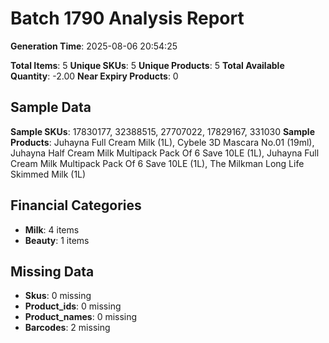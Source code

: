 # Batch 1790 Analysis Report

**Generation Time**: 2025-08-06 20:54:25

**Total Items**: 5
**Unique SKUs**: 5
**Unique Products**: 5
**Total Available Quantity**: -2.00
**Near Expiry Products**: 0

## Sample Data
**Sample SKUs**: 17830177, 32388515, 27707022, 17829167, 331030
**Sample Products**: Juhayna Full Cream Milk (1L), Cybele 3D Mascara No.01 (19ml), Juhayna Half Cream Milk Multipack Pack Of 6 Save 10LE (1L), Juhayna Full Cream Milk Multipack Pack Of 6 Save 10LE (1L), The Milkman Long Life Skimmed Milk (1L)

## Financial Categories
- **Milk**: 4 items
- **Beauty**: 1 items

## Missing Data
- **Skus**: 0 missing
- **Product_ids**: 0 missing
- **Product_names**: 0 missing
- **Barcodes**: 2 missing
